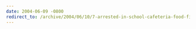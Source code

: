 ```yaml
---
date: 2004-06-09 -0800
redirect_to: /archive/2004/06/10/7-arrested-in-school-cafeteria-food-fight-ap.aspx/
---
```

